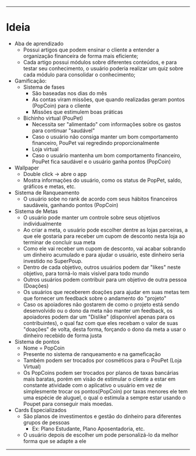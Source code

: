 ***
# Ideia
* Aba de aprendizado
   * Possui artigos que podem ensinar o cliente a entender a organização financeira de forma mais eficiente;
   * Cada artigo possui módulos sobre diferentes conteúdos, e para testar seu conhecimento, o usuário poderia realizar um quiz sobre cada módulo para consolidar o conhecimento;
* Gamificação:
   * Sistema de fases
      * São baseadas nos dias do mês
      * As contas viram missões, que quando realizadas geram pontos (PopCoin) para o cliente
      * Missões que estimulem boas práticas
   * Bichinho virtual (PouPet)
      * Necessita ser "alimentado" com informações sobre os gastos para continuar "saudável"
      * Caso o usuário não consiga manter um bom comportamento financeiro, PouPet vai regredindo proporcionalmente
      * Loja virtual
      * Caso o usuário mantenha um bom comportamento financeiro, PouPet fica saudável e o usuário ganha pontos (PopCoin)
* Wallpaper
   * Double click -> abre o app
   * Mostra informações do usuário, como os status de PopPet, saldo, gráficos e metas, etc.
* Sistema de Ranqueamento
   * O usuário sobe no rank de acordo com seus hábitos financeiros saudáveis, ganhando pontos (PopCoin)
* Sistema de Metas
   * O usuário pode manter um controle sobre seus objetivos individualmente
   * Ao criar a meta, o usuário pode escolher dentre as lojas parceiras, a que ele gostaria para receber um cupom de desconto nesta loja ao terminar de concluir sua meta
   * Como ele vai receber um cupom de desconto, vai acabar sobrando um dinheiro acumulado e para ajudar o usuário, este dinheiro seria investido no SuperPoup.
   * Dentro de cada objetivo, outros usuários podem dar "likes" neste objetivo, para torná-lo mais visível para todo mundo
   * Outros usuários podem contribuir para um objetivo de outra pessoa (Doações)
   * Os usuários que receberem doações para ajudar em suas metas tem que fornecer um feedback sobre o andamento do "projeto"
   * Caso os apoiadores não gostarem de como o projeto está sendo desenvolvido ou o dono da meta não manter um feedback, os apoiadores podem dar um "Dislike" (disponível apenas para os contribuintes), o qual faz com que eles recebam o valor de suas "doações" de volta, desta forma, forçando o dono da meta a usar o dinheiro recebido de forma justa
* Sistema de pontos
   * Nome = PopCoin
   * Presente no sistema de ranqueamento e na gameficação
   * Também podem ser trocados por cosméticos para o PouPet (Loja Virtual)
   * Os PopCoins podem ser trocados por planos de taxas bancárias mais baratas, porém em visão de estimular o cliente a estar em constante atividade com o aplicativo o usuário em vez de simplesmente trocar os pontos(PopCoin) por taxas menores ele tem uma espécie de aluguel, o qual o estimula a sempre estar usando o Poupet para conseguir mais moedas. 
* Cards Especializados
   * São planos de investimentos e gestão do dinheiro para diferentes grupos de pessoas
      * Ex: Plano Estudante, Plano Aposentadoria, etc.
   * O usuário depois de escolher um pode personalizá-lo da melhor forma que se adapte a ele
***
